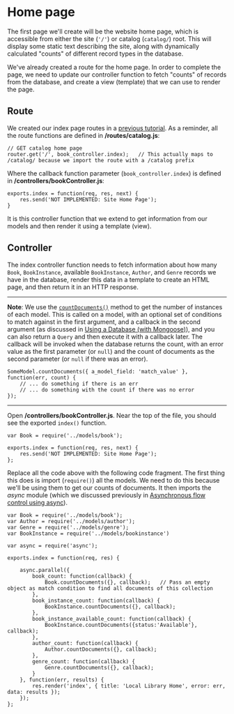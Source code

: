 # Home page

The first page we'll create will be the website home page, which is accessible from either the site (`'/'`) or catalog (`catalog/`) root. This will display some static text describing the site, along with dynamically calculated "counts" of different record types in the database.

We've already created a route for the home page. In order to complete the page, we need to update our controller function to fetch "counts" of records from the database, and create a view (template) that we can use to render the page.

## Route

We created our index page routes in a [previous tutorial](https://github.com/AndrewSRea/My_Learning_Port/tree/main/JavaScript/Server-Side_Website_Programming/Express_Web_Framework/Express_Tutorial_4#express-tutorial-part-4-routes-and-controllers). As a reminder, all the route functions are defined in **/routes/catalog.js**:
```
// GET catalog home page
router.get('/', book_controller.index);   // This actually maps to /catalog/ because we import the route with a /catalog prefix
```
Where the callback function parameter (`book_controller.index`) is defined in **/controllers/bookController.js**:
```
exports.index = function(req, res, next) {
    res.send('NOT IMPLEMENTED: Site Home Page');
}
```
It is this controller function that we extend to get information from our models and then render it using a template (view).

## Controller

The index controller function needs to fetch information about how many `Book`, `BookInstance`, available `BookInstance`, `Author`, and `Genre` records we have in the database, render this data in a template to create an HTML page, and then return it in an HTTP response.

<hr>

**Note**: We use the [`countDocuments()`](https://mongoosejs.com/docs/api.html#model_Model.countDocuments) method to get the number of instances of each model. This is called on a model, with an optional set of conditions to match against in the first argument, and a callback in the second argument (as discussed in [Using a Database (with Mongoose)](https://github.com/AndrewSRea/My_Learning_Port/tree/main/JavaScript/Server-Side_Website_Programming/Express_Web_Framework/Express_Tutorial_3#express-tutorial-part-3-using-a-database-with-mongoose)), and you can also return a `Query` and then execute it with a callback later. The callback will be invoked when the database returns the count, with an error value as the first parameter (or `null`) and the count of documents as the second parameter (or `null` if there was an error).
```
SomeModel.countDocuments({ a_model_field: 'match_value' }, function(err, count) {
    // ... do something if there is an err
    // ... do something with the count if there was no error
});
```

<hr>

Open **/controllers/bookController.js**. Near the top of the file, you should see the exported `index()` function.
```
var Book = require('../models/book');

exports.index = function(req, res, next) {
    res.send('NOT IMPLEMENTED: Site Home Page');
};
```
Replace all the code above with the following code fragment. The first thing this does is import (`require()`) all the models. We need to do this because we'll be using them to get our counts of documents. It then imports the *async* module (which we discussed previously in [Asynchronous flow control using async](https://github.com/AndrewSRea/My_Learning_Port/tree/main/JavaScript/Server-Side_Website_Programming/Express_Web_Framework/Express_Tutorial_5/Subtutorial_5_1#asynchronous-flow-control-using-async)).
```
var Book = require('../models/book');
var Author = require('../models/author');
var Genre = require('../models/genre');
var BookInstance = require('../models/bookinstance')

var async = require('async');

exports.index = function(req, res) {

    async.parallel({
        book_count: function(callback) {
            Book.countDocuments({}, callback);   // Pass an empty object as match condition to find all documents of this collection
        },
        book_instance_count: function(callback) {
            BookInstance.countDocuments({}, callback);
        },
        book_instance_available_count: function(callback) {
            BookInstance.countDocuments({status:'Available'}, callback);
        },
        author_count: function(callback) {
            Author.countDocuments({}, callback);
        },
        genre_count: function(callback) {
            Genre.countDocuments({}, callback);
        }
    }, function(err, results) {
        res.render('index', { title: 'Local Library Home', error: err, data: results });
    });
};
```
